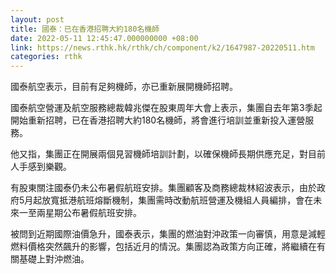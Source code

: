 ```yaml
---
layout: post
title: 國泰：已在香港招聘大約180名機師
date: 2022-05-11 12:45:47.000000000 +08:00
link: https://news.rthk.hk/rthk/ch/component/k2/1647987-20220511.htm
categories: rthk
---
```


國泰航空表示，目前有足夠機師，亦已重新展開機師招聘。

國泰航空營運及航空服務總裁韓兆傑在股東周年大會上表示，集團自去年第3季起開始重新招聘，已在香港招聘大約180名機師，將會進行培訓並重新投入運營服務。

他又指，集團正在開展兩個見習機師培訓計劃，以確保機師長期供應充足，對目前人手感到樂觀。

有股東關注國泰仍未公布暑假航班安排。集團顧客及商務總裁林紹波表示，由於政府5月起放寬抵港航班熔斷機制，集團需時改動航班營運及機組人員編排，會在未來一至兩星期公布暑假航班安排。

被問到近期國際油價急升，國泰表示，集團的燃油對沖政策一向審慎，用意是減輕燃料價格突然飆升的影響，包括近月的情況。集團認為政策方向正確，將繼續在有關基礎上對沖燃油。
